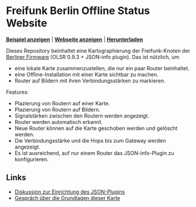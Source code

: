 Freifunk Berlin Offline Status Website
======================================

**[Beispiel anzeigen][beispiel]** | **[Webseite anzeigen][web]** | **[Herunterladen]**

Dieses Repository beinhaltet eine Kartographierung der Freifunk-Knoten
der [Berliner Firmware][firmware] (OLSR 0.9.3 + JSON-info plugin).
Das ist nützlich, um

- eine lokale Karte zusammenzustellen, die nur ein paar Router beinhaltet.
- eine Offline-Installation mit einer Karte sichtbar zu machen.
- Router auf Bildern mit ihren Verbindungsstärken zu markieren.

Features:
- Plazierung von Routern auf einer Karte.
- Plazierung von Routern auf Bildern.
- Signalstärken zwischen den Routern werden angezeigt.
- Router werden automatisch erkannt.
- Neue Router können auf die Karte geschoben werden und gelöscht werden.
- Die Verbindungsstärke und die Hops bis zum Gateway werden angezeigt.
- Es ist ausreichend, auf nur einem Router das JSON-info-Plugin zu konfigurieren.

Links
-----

- [Diskussion zur Einrichtung des JSON-Plugins](https://github.com/freifunk-berlin/firmware/issues/676)
- [Gespräch über die Grundlagen dieser Karte](https://lists.berlin.freifunk.net/pipermail/berlin/2019-March/039316.html)

[firmware]: https://github.com/freifunk-berlin/firmware/
[beispiel]: http://freifunkkarte.quelltext.eu/#%7B%22visibleRouters%22%3A%7B%2210.22.254.111%22%3A%7B%22ip%22%3A%2210.22.254.111%22%2C%22x%22%3A0.28737113402061853%2C%22y%22%3A0.4980673038209532%2C%22shortName%22%3A%22111%22%7D%2C%2210.22.254.132%22%3A%7B%22ip%22%3A%2210.22.254.132%22%2C%22x%22%3A0.3402061855670103%2C%22y%22%3A0.5161269961350717%2C%22shortName%22%3A%22132%22%7D%2C%2210.22.254.161%22%3A%7B%22ip%22%3A%2210.22.254.161%22%2C%22x%22%3A0.4162371134020619%2C%22y%22%3A0.3725999677439192%2C%22shortName%22%3A%22161%22%7D%2C%2210.22.254.173%22%3A%7B%22ip%22%3A%2210.22.254.173%22%2C%22x%22%3A0.5038659793814433%2C%22y%22%3A0.6434953524556972%2C%22shortName%22%3A%22173%22%7D%7D%2C%22invisibleRouters%22%3A%7B%7D%2C%22olsrSourceIps%22%3A%5B%22frei.funk%22%2C%22olsr-info.ffp.quelltext.eu%3A80%22%5D%7D
[web]: http://freifunkkarte.quelltext.eu/
[Herunterladen]: https://github.com/niccokunzmann/freifunk-berlin-offline-status-website/archive/master.zip

